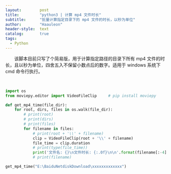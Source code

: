 ```yaml
---
layout:        post
title:         "python3 | 计算 mp4 文件时长"
subtitle:      "批量计算指定目录下的 mp4 文件的时长，以秒为单位"
author:        "Haauleon"
header-style:  text
catalog:       true
tags:
  - Python
---
```


&emsp;&emsp;该脚本目前只写了个简易版，用于计算指定路径的目录下所有 mp4 文件的时长，且以秒为单位，四舍五入不保留小数点后的数字。适用于 windows 系统下 cmd 命令行执行。                

<br>

```python
import os
from moviepy.editor import VideoFileClip     # pip install moviepy

def get_mp4_time(file_dir):
    for root, dirs, files in os.walk(file_dir):
        # print(root)
        # print(dirs)
        # print(files)
        for filename in files:
            # print(root + '\\' + filename)
            clip = VideoFileClip(root + '\\' + filename)
            file_time = clip.duration
            # print(type(file_time))
            print('文件名: {}\n文件时长: {:.0f}\n\n'.format(filename[:-4], file_time))
            # print(filename)

get_mp4_time("E:\BaiduNetdiskDownload\xxxxxxxxxxxxx")
```